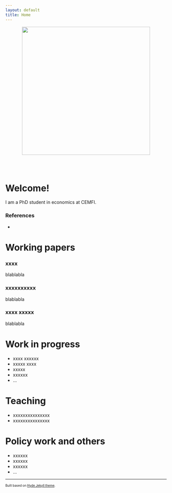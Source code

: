 ```yaml
---
layout: default
title: Home
---
```


<p align="center">
   <img width="400" height=auto src="/photos/PELLO (88).jpg"> <!---  horizontal pic  --->
   <!--- <img width="200" height=auto src="/photos/PELLO (53).jpg">  ---> <!---  vertical pic  --->
</p>

<br/><br/> <!---  Blank lines  --->

# Welcome!

I am a PhD student in economics at CEMFI.

### References

- 

# Working papers

### xxxx

blablabla

### xxxxxxxxxx

blablabla

### xxxx xxxxx

blablabla


# Work in progress
- xxxx xxxxxx
- xxxxx xxxx
- xxxxx 
- xxxxxx
- ...

# Teaching
- xxxxxxxxxxxxxxx
- xxxxxxxxxxxxxxx

# Policy work and others
- xxxxxx
- xxxxxx
- xxxxxx
- ...


---
<sup><sub>Built based on [Hyde Jekyll theme](https://github.com/poole/hyde).<sub><sup>





